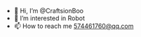 - 👋 Hi, I’m @CraftsionBoo
- 👀 I’m interested in Robot
- 📫 How to reach me 574461760@qq.com

<!---
CraftsionBoo/CraftsionBoo is a ✨ special ✨ repository because its `README.md` (this file) appears on your GitHub profile.
You can click the Preview link to take a look at your changes.
--->
